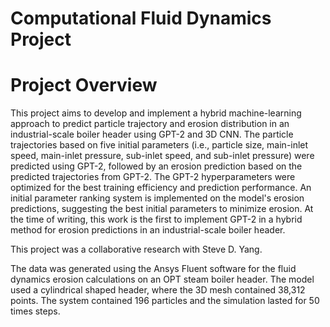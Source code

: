 # Computational Fluid Dynamics Project

# Project Overview

This project aims to develop and implement a hybrid machine-learning approach to predict particle trajectory and erosion distribution in an industrial-scale boiler header using GPT-2 and 3D CNN. The particle trajectories based on five initial parameters (i.e., particle size, main-inlet speed, main-inlet pressure, sub-inlet speed, and sub-inlet pressure) were predicted using GPT-2, followed by an erosion prediction based on the predicted trajectories from GPT-2. The GPT-2 hyperparameters were optimized for the best training efficiency and prediction performance. An initial parameter ranking system is implemented on the model's erosion predictions, suggesting the best initial parameters to minimize erosion. At the time of writing, this work is the first to implement GPT-2 in a hybrid method for erosion predictions in an industrial-scale boiler header.  

This project was a collaborative research with Steve D. Yang.

The data was generated using the Ansys Fluent software for the fluid dynamics erosion calculations on an OPT steam boiler header. The model used a cylindrical shaped header, where the 3D mesh contained 38,312 points. The system contained 196 particles and the simulation lasted for 50 times steps. 


